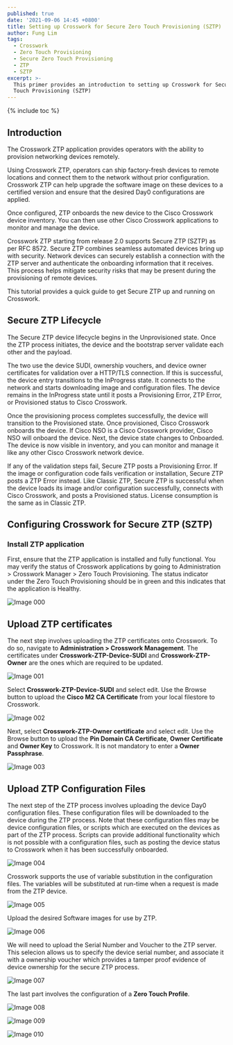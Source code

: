 ```yaml
---
published: true
date: '2021-09-06 14:45 +0800'
title: Setting up Crosswork for Secure Zero Touch Provisioning (SZTP)
author: Fung Lim
tags:
  - Crosswork
  - Zero Touch Provisioning
  - Secure Zero Touch Provisioning
  - ZTP
  - SZTP
excerpt: >-
  This primer provides an introduction to setting up Crosswork for Secure Zero
  Touch Provisioning (SZTP)
---
```

{% include toc %}

## Introduction

The Crosswork ZTP application provides operators with the ability to provision networking devices remotely.

Using Crosswork ZTP, operators can ship factory-fresh devices to remote locations and connect them to the network without prior configuration. Crosswork ZTP can help upgrade the software image on these devices to a certified version and ensure that the desired Day0 configurations are applied.

Once configured, ZTP onboards the new device to the Cisco Crosswork device inventory. You can then use other Cisco Crosswork applications to monitor and manage the device.

Crosswork ZTP starting from release 2.0 supports Secure ZTP (SZTP) as per RFC 8572. Secure ZTP combines seamless automated devices bring up with security. Network devices can securely establish a connection with the ZTP server and authenticate the onboarding information that it receives. This process helps mitigate security risks that may be present during the provisioning of remote devices.

This tutorial provides a quick guide to get Secure ZTP up and running on Crosswork.

## Secure ZTP Lifecycle

The Secure ZTP device lifecycle begins in the Unprovisioned state. Once the ZTP process initiates, the device and the bootstrap server validate each other and the payload.

The two use the device SUDI, ownership vouchers, and device owner certificates for validation over a HTTP/TLS connection. If this is successful, the device entry transitions to the InProgress state. It connects to the network and starts downloading image and configuration files. The device remains in the InProgress state until it posts a Provisioning Error, ZTP Error, or Provisioned status to Cisco Crosswork.

Once the provisioning process completes successfully, the device will transition to the Provisioned state. Once provisioned, Cisco Crosswork onboards the device. If Cisco NSO is a Cisco Crosswork provider, Cisco NSO will onboard the device. Next, the device state changes to Onboarded. The device is now visible in inventory, and you can monitor and manage it like any other Cisco Crosswork network device.

If any of the validation steps fail, Secure ZTP posts a Provisioning Error. If the image or configuration code fails verification or installation, Secure ZTP posts a ZTP Error instead. Like Classic ZTP, Secure ZTP is successful when the device loads its image and/or configuration successfully, connects with Cisco Crosswork, and posts a Provisioned status. License consumption is the same as in Classic ZTP.

## Configuring Crosswork for Secure ZTP (SZTP)

### Install ZTP application

First, ensure that the ZTP application is installed and fully functional. You may verify the status of Crosswork applications by going to Administration > Crosswork Manager > Zero Touch Provisioning. The status indicator under the Zero Touch Provisioning should be in green and this indicates that the application is Healthy.

![Image 000]({{site.baseurl}}/images/setting-up-crosswork-for-sztp-img000.png)

## Upload ZTP certificates

The next step involves uploading the ZTP certificates onto Crosswork. To do so, navigate to **Administration > Crosswork Management**. The certificates under **Crosswork-ZTP-Device-SUDI** and **Crosswork-ZTP-Owner** are the ones which are required to be updated.

![Image 001]({{site.baseurl}}/images/setting-up-crosswork-for-sztp-img001.png)

Select **Crosswork-ZTP-Device-SUDI** and select edit. Use the Browse button to upload the **Cisco M2 CA Certificate** from your local filestore to Crosswork.

![Image 002]({{site.baseurl}}/images/setting-up-crosswork-for-sztp-img002.png)

Next, select **Crosswork-ZTP-Owner certificate** and select edit. Use the Browse button to upload the **Pin Domain CA Certificate**, **Owner Certificate** and **Owner Key** to Crosswork. It is not mandatory to enter a **Owner Passphrase**.

![Image 003]({{site.baseurl}}/images/setting-up-crosswork-for-sztp-img003.png)

## Upload ZTP Configuration Files

The next step of the ZTP process involves uploading the device Day0 configuration files. These configuration files will be downloaded to the device during the ZTP process. Note that these configuration files may be device configuration files, or scripts which are executed on the devices as part of the ZTP process. Scripts can provide additional functionality which is not possible with a configuration files, such as posting the device status to Crosswork when it has been successfully onboarded.

![Image 004]({{site.baseurl}}/images/setting-up-crosswork-for-sztp-img004.png)

Crosswork supports the use of variable substitution in the configuration files. The variables will be substituted at run-time when a request is made from the ZTP device.

![Image 005]({{site.baseurl}}/images/setting-up-crosswork-for-sztp-img005.png)

Upload the desired Software images for use by ZTP. 

![Image 006]({{site.baseurl}}/images/setting-up-crosswork-for-sztp-img006.png)

We will need to upload the Serial Number and Voucher to the ZTP server. This selecion allows us to specify the device serial number, and associate it with a ownership voucher which provides a tamper proof evidence of device ownership for the secure ZTP process. 

![Image 007]({{site.baseurl}}/images/setting-up-crosswork-for-sztp-img007.png)

The last part involves the configuration of a **Zero Touch Profile**. 

![Image 008]({{site.baseurl}}/images/setting-up-crosswork-for-sztp-img008.png)

![Image 009]({{site.baseurl}}/images/setting-up-crosswork-for-sztp-img009.png)

![Image 010]({{site.baseurl}}/images/setting-up-crosswork-for-sztp-img010.png)




